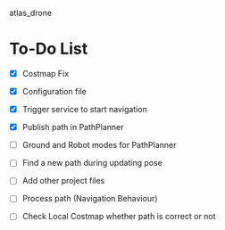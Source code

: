 atlas_drone

# To-Do List
- [x] Costmap Fix
- [x] Configuration file
- [x] Trigger service to start navigation
- [x] Publish path in PathPlanner
- [ ] Ground and Robot modes for PathPlanner
- [ ] Find a new path during updating pose
- [ ] Add other project files

- [ ] Process path (Navigation Behaviour)
- [ ] Check Local Costmap whether path is correct or not
